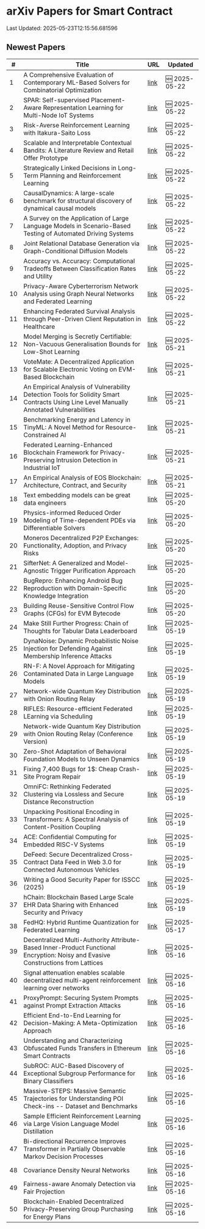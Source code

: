 # arXiv Papers for Smart Contract

Last Updated: 2025-05-23T12:15:56.681596

## Newest Papers

|\#|Title|URL|Updated|
|---|---|---|---|
|1|A Comprehensive Evaluation of Contemporary ML-Based Solvers for Combinatorial Optimization|[link](http://arxiv.org/abs/2505.16952v1)|🆕 2025-05-22|
|2|SPAR: Self-supervised Placement-Aware Representation Learning for Multi-Node IoT Systems|[link](http://arxiv.org/abs/2505.16936v1)|🆕 2025-05-22|
|3|Risk-Averse Reinforcement Learning with Itakura-Saito Loss|[link](http://arxiv.org/abs/2505.16925v1)|🆕 2025-05-22|
|4|Scalable and Interpretable Contextual Bandits: A Literature Review and Retail Offer Prototype|[link](http://arxiv.org/abs/2505.16918v1)|🆕 2025-05-22|
|5|Strategically Linked Decisions in Long-Term Planning and Reinforcement Learning|[link](http://arxiv.org/abs/2505.16833v1)|🆕 2025-05-22|
|6|CausalDynamics: A large-scale benchmark for structural discovery of dynamical causal models|[link](http://arxiv.org/abs/2505.16620v1)|🆕 2025-05-22|
|7|A Survey on the Application of Large Language Models in Scenario-Based Testing of Automated Driving Systems|[link](http://arxiv.org/abs/2505.16587v1)|🆕 2025-05-22|
|8|Joint Relational Database Generation via Graph-Conditional Diffusion Models|[link](http://arxiv.org/abs/2505.16527v1)|🆕 2025-05-22|
|9|Accuracy vs. Accuracy: Computational Tradeoffs Between Classification Rates and Utility|[link](http://arxiv.org/abs/2505.16494v1)|🆕 2025-05-22|
|10|Privacy-Aware Cyberterrorism Network Analysis using Graph Neural Networks and Federated Learning|[link](http://arxiv.org/abs/2505.16371v1)|🆕 2025-05-22|
|11|Enhancing Federated Survival Analysis through Peer-Driven Client Reputation in Healthcare|[link](http://arxiv.org/abs/2505.16190v1)|🆕 2025-05-22|
|12|Model Merging is Secretly Certifiable: Non-Vacuous Generalisation Bounds for Low-Shot Learning|[link](http://arxiv.org/abs/2505.15798v1)|🆕 2025-05-21|
|13|VoteMate: A Decentralized Application for Scalable Electronic Voting on EVM-Based Blockchain|[link](http://arxiv.org/abs/2505.15797v1)|🆕 2025-05-21|
|14|An Empirical Analysis of Vulnerability Detection Tools for Solidity Smart Contracts Using Line Level Manually Annotated Vulnerabilities|[link](http://arxiv.org/abs/2505.15756v1)|🆕 2025-05-21|
|15|Benchmarking Energy and Latency in TinyML: A Novel Method for Resource-Constrained AI|[link](http://arxiv.org/abs/2505.15622v1)|🆕 2025-05-21|
|16|Federated Learning-Enhanced Blockchain Framework for Privacy-Preserving Intrusion Detection in Industrial IoT|[link](http://arxiv.org/abs/2505.15376v1)|🆕 2025-05-21|
|17|An Empirical Analysis of EOS Blockchain: Architecture, Contract, and Security|[link](http://arxiv.org/abs/2505.15051v1)|🆕 2025-05-21|
|18|Text embedding models can be great data engineers|[link](http://arxiv.org/abs/2505.14802v1)|🆕 2025-05-20|
|19|Physics-informed Reduced Order Modeling of Time-dependent PDEs via Differentiable Solvers|[link](http://arxiv.org/abs/2505.14595v1)|🆕 2025-05-20|
|20|Moneros Decentralized P2P Exchanges: Functionality, Adoption, and Privacy Risks|[link](http://arxiv.org/abs/2505.02392v3)|🆕 2025-05-20|
|21|SifterNet: A Generalized and Model-Agnostic Trigger Purification Approach|[link](http://arxiv.org/abs/2505.14531v1)|🆕 2025-05-20|
|22|BugRepro: Enhancing Android Bug Reproduction with Domain-Specific Knowledge Integration|[link](http://arxiv.org/abs/2505.14528v1)|🆕 2025-05-20|
|23|Building Reuse-Sensitive Control Flow Graphs (CFGs) for EVM Bytecode|[link](http://arxiv.org/abs/2505.14437v1)|🆕 2025-05-20|
|24|Make Still Further Progress: Chain of Thoughts for Tabular Data Leaderboard|[link](http://arxiv.org/abs/2505.13421v1)|🆕 2025-05-19|
|25|DynaNoise: Dynamic Probabilistic Noise Injection for Defending Against Membership Inference Attacks|[link](http://arxiv.org/abs/2505.13362v1)|🆕 2025-05-19|
|26|RN-F: A Novel Approach for Mitigating Contaminated Data in Large Language Models|[link](http://arxiv.org/abs/2505.13249v1)|🆕 2025-05-19|
|27|Network-wide Quantum Key Distribution with Onion Routing Relay|[link](http://arxiv.org/abs/2505.13239v1)|🆕 2025-05-19|
|28|RIFLES: Resource-effIcient Federated LEarning via Scheduling|[link](http://arxiv.org/abs/2505.13169v1)|🆕 2025-05-19|
|29|Network-wide Quantum Key Distribution with Onion Routing Relay (Conference Version)|[link](http://arxiv.org/abs/2505.13158v1)|🆕 2025-05-19|
|30|Zero-Shot Adaptation of Behavioral Foundation Models to Unseen Dynamics|[link](http://arxiv.org/abs/2505.13150v1)|🆕 2025-05-19|
|31|Fixing 7,400 Bugs for 1$: Cheap Crash-Site Program Repair|[link](http://arxiv.org/abs/2505.13103v1)|🆕 2025-05-19|
|32|OmniFC: Rethinking Federated Clustering via Lossless and Secure Distance Reconstruction|[link](http://arxiv.org/abs/2505.13071v1)|🆕 2025-05-19|
|33|Unpacking Positional Encoding in Transformers: A Spectral Analysis of Content-Position Coupling|[link](http://arxiv.org/abs/2505.13027v1)|🆕 2025-05-19|
|34|ACE: Confidential Computing for Embedded RISC-V Systems|[link](http://arxiv.org/abs/2505.12995v1)|🆕 2025-05-19|
|35|DeFeed: Secure Decentralized Cross-Contract Data Feed in Web 3.0 for Connected Autonomous Vehicles|[link](http://arxiv.org/abs/2505.09928v2)|🆕 2025-05-19|
|36|Writing a Good Security Paper for ISSCC (2025)|[link](http://arxiv.org/abs/2505.12700v1)|🆕 2025-05-19|
|37|hChain: Blockchain Based Large Scale EHR Data Sharing with Enhanced Security and Privacy|[link](http://arxiv.org/abs/2505.12610v1)|🆕 2025-05-19|
|38|FedHQ: Hybrid Runtime Quantization for Federated Learning|[link](http://arxiv.org/abs/2505.11982v1)|🆕 2025-05-17|
|39|Decentralized Multi-Authority Attribute-Based Inner-Product Functional Encryption: Noisy and Evasive Constructions from Lattices|[link](http://arxiv.org/abs/2505.11744v1)|🆕 2025-05-16|
|40|Signal attenuation enables scalable decentralized multi-agent reinforcement learning over networks|[link](http://arxiv.org/abs/2505.11461v1)|🆕 2025-05-16|
|41|ProxyPrompt: Securing System Prompts against Prompt Extraction Attacks|[link](http://arxiv.org/abs/2505.11459v1)|🆕 2025-05-16|
|42|Efficient End-to-End Learning for Decision-Making: A Meta-Optimization Approach|[link](http://arxiv.org/abs/2505.11360v1)|🆕 2025-05-16|
|43|Understanding and Characterizing Obfuscated Funds Transfers in Ethereum Smart Contracts|[link](http://arxiv.org/abs/2505.11320v1)|🆕 2025-05-16|
|44|SubROC: AUC-Based Discovery of Exceptional Subgroup Performance for Binary Classifiers|[link](http://arxiv.org/abs/2505.11283v1)|🆕 2025-05-16|
|45|Massive-STEPS: Massive Semantic Trajectories for Understanding POI Check-ins -- Dataset and Benchmarks|[link](http://arxiv.org/abs/2505.11239v1)|🆕 2025-05-16|
|46|Sample Efficient Reinforcement Learning via Large Vision Language Model Distillation|[link](http://arxiv.org/abs/2505.11221v1)|🆕 2025-05-16|
|47|Bi-directional Recurrence Improves Transformer in Partially Observable Markov Decision Processes|[link](http://arxiv.org/abs/2505.11153v1)|🆕 2025-05-16|
|48|Covariance Density Neural Networks|[link](http://arxiv.org/abs/2505.11139v1)|🆕 2025-05-16|
|49|Fairness-aware Anomaly Detection via Fair Projection|[link](http://arxiv.org/abs/2505.11132v1)|🆕 2025-05-16|
|50|Blockchain-Enabled Decentralized Privacy-Preserving Group Purchasing for Energy Plans|[link](http://arxiv.org/abs/2505.11094v1)|🆕 2025-05-16|
